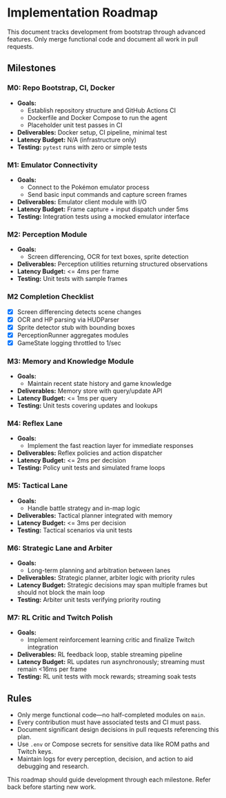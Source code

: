 # Implementation Roadmap

This document tracks development from bootstrap through advanced features. Only merge functional code and document all work in pull requests.

## Milestones

### M0: Repo Bootstrap, CI, Docker
- **Goals:**
  - Establish repository structure and GitHub Actions CI
  - Dockerfile and Docker Compose to run the agent
  - Placeholder unit test passes in CI
- **Deliverables:** Docker setup, CI pipeline, minimal test
- **Latency Budget:** N/A (infrastructure only)
- **Testing:** `pytest` runs with zero or simple tests

### M1: Emulator Connectivity
- **Goals:**
  - Connect to the Pokémon emulator process
  - Send basic input commands and capture screen frames
- **Deliverables:** Emulator client module with I/O
- **Latency Budget:** Frame capture + input dispatch under 5ms
- **Testing:** Integration tests using a mocked emulator interface

### M2: Perception Module
- **Goals:**
  - Screen differencing, OCR for text boxes, sprite detection
- **Deliverables:** Perception utilities returning structured observations
- **Latency Budget:** <= 4ms per frame
- **Testing:** Unit tests with sample frames

### M2 Completion Checklist
- [x] Screen differencing detects scene changes
- [x] OCR and HP parsing via HUDParser
- [x] Sprite detector stub with bounding boxes
- [x] PerceptionRunner aggregates modules
- [x] GameState logging throttled to 1/sec

### M3: Memory and Knowledge Module
- **Goals:**
  - Maintain recent state history and game knowledge
- **Deliverables:** Memory store with query/update API
- **Latency Budget:** <= 1ms per query
- **Testing:** Unit tests covering updates and lookups

### M4: Reflex Lane
- **Goals:**
  - Implement the fast reaction layer for immediate responses
- **Deliverables:** Reflex policies and action dispatcher
- **Latency Budget:** <= 2ms per decision
- **Testing:** Policy unit tests and simulated frame loops

### M5: Tactical Lane
- **Goals:**
  - Handle battle strategy and in-map logic
- **Deliverables:** Tactical planner integrated with memory
- **Latency Budget:** <= 3ms per decision
- **Testing:** Tactical scenarios via unit tests

### M6: Strategic Lane and Arbiter
- **Goals:**
  - Long-term planning and arbitration between lanes
- **Deliverables:** Strategic planner, arbiter logic with priority rules
- **Latency Budget:** Strategic decisions may span multiple frames but should not block the main loop
- **Testing:** Arbiter unit tests verifying priority routing

### M7: RL Critic and Twitch Polish
- **Goals:**
  - Implement reinforcement learning critic and finalize Twitch integration
- **Deliverables:** RL feedback loop, stable streaming pipeline
- **Latency Budget:** RL updates run asynchronously; streaming must remain <16ms per frame
- **Testing:** RL unit tests with mock rewards; streaming soak tests

## Rules
- Only merge functional code—no half-completed modules on `main`.
- Every contribution must have associated tests and CI must pass.
- Document significant design decisions in pull requests referencing this plan.
- Use `.env` or Compose secrets for sensitive data like ROM paths and Twitch keys.
- Maintain logs for every perception, decision, and action to aid debugging and research.

This roadmap should guide development through each milestone. Refer back before starting new work.
